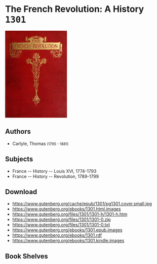 # The French Revolution: A History <kbd>1301</kbd>

![](./cover.medium.jpg "")

## Authors


 - Carlyle, Thomas <small>(1795 - 1881)</small>

## Subjects


 - France -- History -- Louis XVI, 1774-1793
 - France -- History -- Revolution, 1789-1799

## Download


 - https://www.gutenberg.org/cache/epub/1301/pg1301.cover.small.jpg
 - https://www.gutenberg.org/ebooks/1301.html.images
 - https://www.gutenberg.org/files/1301/1301-h/1301-h.htm
 - https://www.gutenberg.org/files/1301/1301-0.zip
 - https://www.gutenberg.org/files/1301/1301-0.txt
 - https://www.gutenberg.org/ebooks/1301.epub.images
 - https://www.gutenberg.org/ebooks/1301.rdf
 - https://www.gutenberg.org/ebooks/1301.kindle.images

## Book Shelves


